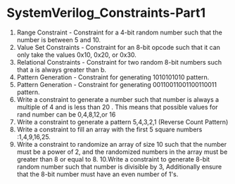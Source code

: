 # SystemVerilog_Constraints-Part1
1. Range Constraint -  Constraint for a 4-bit random number such that the number is between 5 and 10.
2. Value Set Constraints - Constraint for an 8-bit opcode such that it can only take the values 0x10, 0x20, or 0x30.
3. Relational Constraints - Constraint for two random 8-bit numbers such that a is always greater than b.
4. Pattern Generation - Constraint for generating 1010101010 pattern.
5. Pattern Generation - Constraint for generating 00110011001100110011 pattern.
6. Write a constraint to generate a number such that number is always a multiple of 4 and is less than 20 . This means that possible values for rand number can be         0,4,8,12,or 16
7. Write a constraint to generate a pattern 5,4,3,2,1 (Reverse Count Pattern)
8. Write a constraint to fill an array with the first 5 square numbers :1,4,9,16,25.
9. Write a constraint to randomize an array of size 10 such that the number must be a power of 2, and the randomized numbers in the array must be greater than 8 or       equal to 8.
10.Write a constraint to generate 8-bit random number such that number is divisible by 3, Additionally ensure that the 8-bit number must have an even number of 1's.
